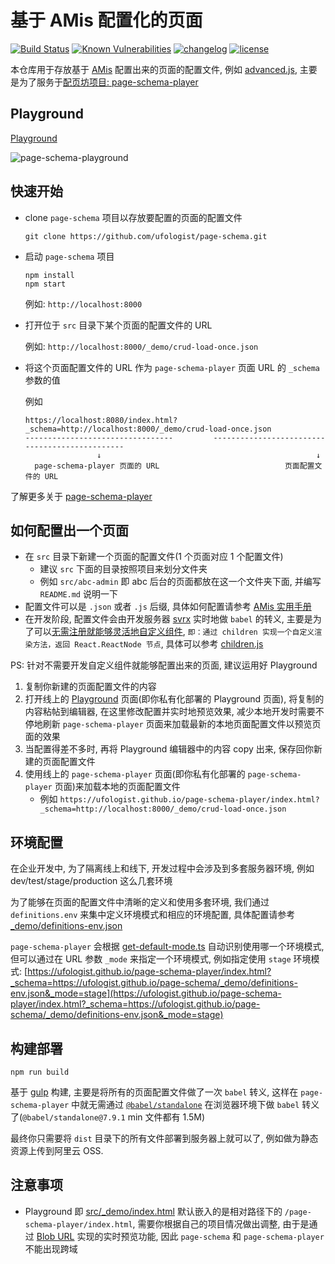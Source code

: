 # 基于 AMis 配置化的页面

[![Build Status][ci-status-image]][ci-status-url] [![Known Vulnerabilities][vulnerabilities-status-image]][vulnerabilities-status-url] [![changelog][changelog-image]][changelog-url] [![license][license-image]][license-url]

[vulnerabilities-status-image]: https://snyk.io/test/npm/page-schema/badge.svg
[vulnerabilities-status-url]: https://snyk.io/test/npm/page-schema
[ci-status-image]: https://travis-ci.com/ufologist/page-schema.svg?branch=master
[ci-status-url]: https://travis-ci.com/ufologist/page-schema
[license-image]: https://img.shields.io/github/license/ufologist/page-schema.svg
[license-url]: https://github.com/ufologist/page-schema/blob/master/LICENSE
[changelog-image]: https://img.shields.io/badge/CHANGE-LOG-blue.svg?style=flat-square
[changelog-url]: https://github.com/ufologist/page-schema/blob/master/CHANGELOG.md

本仓库用于存放基于 [AMis](https://github.com/baidu/amis) 配置出来的页面的配置文件, 例如 [advanced.js](./src/_demo/advanced.js), 主要是为了服务于[配页坊项目: page-schema-player](https://github.com/ufologist/page-schema-player)

## Playground

[Playground](https://ufologist.github.io/page-schema/_demo/index.html)

![page-schema-playground](https://user-images.githubusercontent.com/167221/77224470-ef2f1100-6ba0-11ea-8506-358c6c30e357.gif)

## 快速开始

* clone `page-schema` 项目以存放要配置的页面的配置文件

  ```
  git clone https://github.com/ufologist/page-schema.git
  ```
* 启动 `page-schema` 项目

  ```
  npm install
  npm start
  ```

  例如: `http://localhost:8000`
* 打开位于 `src` 目录下某个页面的配置文件的 URL

  例如: `http://localhost:8000/_demo/crud-load-once.json`
* 将这个页面配置文件的 URL 作为 `page-schema-player` 页面 URL 的 `_schema` 参数的值

  例如
  ```
  https://localhost:8080/index.html?_schema=http://localhost:8000/_demo/crud-load-once.json
  ---------------------------------         -----------------------------------------------
                  ↓                                                ↓
    page-schema-player 页面的 URL                            页面配置文件的 URL
  ```

了解更多关于 [page-schema-player](https://github.com/ufologist/page-schema-player)

## 如何配置出一个页面

* 在 `src` 目录下新建一个页面的配置文件(1 个页面对应 1 个配置文件)
  * 建议 `src` 下面的目录按照项目来划分文件夹
  * 例如 `src/abc-admin` 即 abc 后台的页面都放在这一个文件夹下面, 并编写 `README.md` 说明一下
* 配置文件可以是 `.json` 或者 `.js` 后缀, 具体如何配置请参考 [AMis 实用手册](https://github.com/ufologist/page-schema-player/blob/master/amis-cookbook.md)
* 在开发阶段, 配置文件会由开发服务器 [svrx](https://github.com/svrxjs/svrx) 实时地做 `babel` 的转义, 主要是为了可以[无需注册就能够灵活地自定义组件](https://baidu.github.io/amis/docs/sdk#%E8%87%AA%E5%AE%9A%E4%B9%89%E7%BB%84%E4%BB%B6), `即：通过 children 实现一个自定义渲染方法，返回 React.ReactNode 节点`, 具体可以参考 [children.js](./src/_demo/children.js)

PS: 针对不需要开发自定义组件就能够配置出来的页面, 建议运用好 Playground
1. 复制你新建的页面配置文件的内容
2. 打开线上的 [Playground](https://ufologist.github.io/page-schema/_demo/index.html) 页面(即你私有化部署的 Playground 页面), 将复制的内容粘帖到编辑器, 在这里修改配置并实时地预览效果, 减少本地开发时需要不停地刷新 `page-schema-player` 页面来加载最新的本地页面配置文件以预览页面的效果
3. 当配置得差不多时, 再将 Playground 编辑器中的内容 copy 出来, 保存回你新建的页面配置文件
4. 使用线上的 `page-schema-player` 页面(即你私有化部署的 `page-schema-player` 页面)来加载本地的页面配置文件
   * 例如 `https://ufologist.github.io/page-schema-player/index.html?_schema=http://localhost:8000/_demo/crud-load-once.json`

## 环境配置

在企业开发中, 为了隔离线上和线下, 开发过程中会涉及到多套服务器环境, 例如 dev/test/stage/production 这么几套环境

为了能够在页面的配置文件中清晰的定义和使用多套环境, 我们通过 `definitions.env` 来集中定义环境模式和相应的环境配置, 具体配置请参考 [_demo/definitions-env.json](https://ufologist.github.io/page-schema/_demo/index.html?schema=https://ufologist.github.io/page-schema/_demo/definitions-env.json)

`page-schema-player` 会根据 [get-default-mode.ts](https://github.com/ufologist/page-schema-player/blob/master/src/ext/get-default-mode.ts) 自动识别使用哪一个环境模式, 但可以通过在 URL 参数 `_mode` 来指定一个环境模式, 例如指定使用 `stage` 环境模式: [https://ufologist.github.io/page-schema-player/index.html?_schema=https://ufologist.github.io/page-schema/_demo/definitions-env.json&_mode=stage](https://ufologist.github.io/page-schema-player/index.html?_schema=https://ufologist.github.io/page-schema/_demo/definitions-env.json&_mode=stage)

## 构建部署

```
npm run build
```

基于 [gulp](https://gulpjs.com/) 构建, 主要是将所有的页面配置文件做了一次 `babel` 转义, 这样在 `page-schema-player` 中就无需通过 [`@babel/standalone`](https://babeljs.io/docs/en/babel-standalone) 在浏览器环境下做 `babel` 转义了(`@babel/standalone@7.9.1` min 文件都有 1.5M)

最终你只需要将 `dist` 目录下的所有文件部署到服务器上就可以了, 例如做为静态资源上传到阿里云 OSS.

## 注意事项

* Playground 即 [src/_demo/index.html](./src/_demo/index.html) 默认嵌入的是相对路径下的 `/page-schema-player/index.html`, 需要你根据自己的项目情况做出调整, 由于是通过 [Blob URL](https://developer.mozilla.org/en-US/docs/Web/API/Blob#JavaScript) 实现的实时预览功能, 因此 `page-schema` 和 `page-schema-player` 不能出现跨域